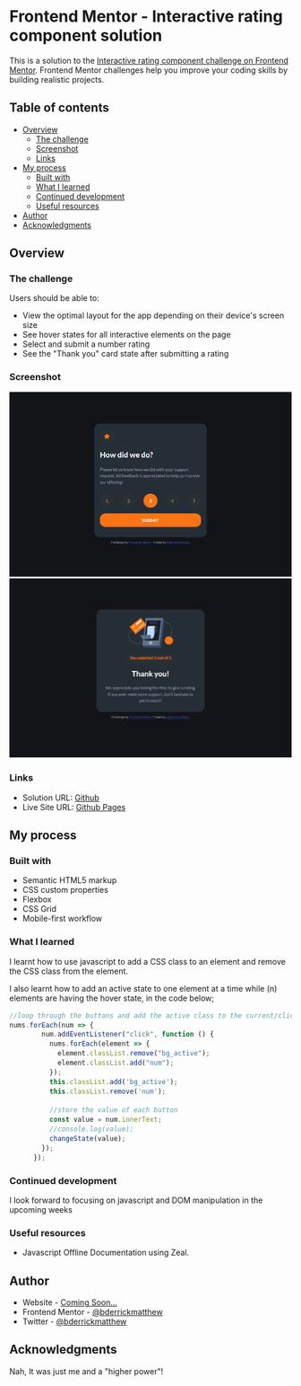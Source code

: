 # Frontend Mentor - Interactive rating component solution

This is a solution to the [Interactive rating component challenge on Frontend Mentor](https://www.frontendmentor.io/challenges/interactive-rating-component-koxpeBUmI). Frontend Mentor challenges help you improve your coding skills by building realistic projects. 

## Table of contents

- [Overview](#overview)
  - [The challenge](#the-challenge)
  - [Screenshot](#screenshot)
  - [Links](#links)
- [My process](#my-process)
  - [Built with](#built-with)
  - [What I learned](#what-i-learned)
  - [Continued development](#continued-development)
  - [Useful resources](#useful-resources)
- [Author](#author)
- [Acknowledgments](#acknowledgments)


## Overview

### The challenge

Users should be able to:

- View the optimal layout for the app depending on their device's screen size
- See hover states for all interactive elements on the page
- Select and submit a number rating
- See the "Thank you" card state after submitting a rating

### Screenshot

![](./screenshot1.jpg)
![](./screenshot2.jpg)

### Links

- Solution URL: [Github](https://github.com/bderrickmatthew/interactive-rating-component-main)
- Live Site URL: [Github Pages](https://bderrickmatthew.github.io/interactive-rating-component-main/)

## My process

### Built with

- Semantic HTML5 markup
- CSS custom properties
- Flexbox
- CSS Grid
- Mobile-first workflow

### What I learned

I learnt how to use javascript to add a CSS class to an element and remove the CSS class from the element.

I also learnt how to add an active state to one element at a time while (n) elements are having the hover state, in the code below;
```js
//loop through the buttons and add the active class to the current/clicked button
nums.forEach(num => {
        num.addEventListener("click", function () {
          nums.forEach(element => {
            element.classList.remove("bg_active");
            element.classList.add("num");
          });
          this.classList.add('bg_active');
          this.classList.remove('num');

          //store the value of each button
          const value = num.innerText;
          //console.log(value);
          changeState(value);
        });
      });
```


### Continued development

I look forward to focusing on javascript and DOM manipulation in the upcoming weeks

### Useful resources
- Javascript Offline Documentation using Zeal.

## Author

- Website - [Coming Soon...]()
- Frontend Mentor - [@bderrickmatthew](https://www.frontendmentor.io/profile/bderrickmatthew)
- Twitter - [@bderrickmatthew](https://www.twitter.com/bderrickmatthew)


## Acknowledgments

Nah, It was just me and a "higher power"!
